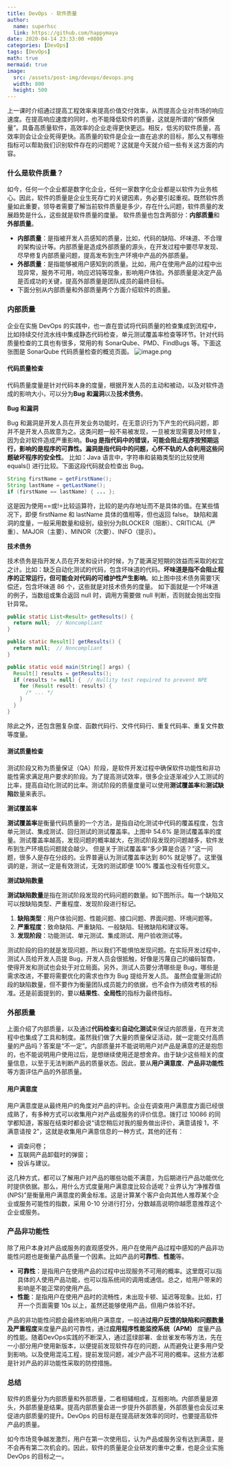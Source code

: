 ```yaml
---
title: DevOps - 软件质量
author:
  name: superhsc
  link: https://github.com/happymaya
date: 2020-04-14 23:33:00 +0800
categories: [DevOps]
tags: [DevOps]
math: true
mermaid: true
image:
  src: /assets/post-img/devops/devops.png
  width: 800
  height: 500
---
```


上一课时介绍通过提高工程效率来提高价值交付效率，从而提高企业对市场的响应速度。在提高响应速度的同时，也不能降低软件的质量，这就是所谓的“保质保量”。具备高质量软件，高效率的企业走得更快更远。相反，低劣的软件质量，高效率则会让企业死得更快。高质量的软件是企业一直在追求的目标，那么又有哪些指标可以帮助我们识别软件存在的问题呢？这就是今天就介绍一些有关这方面的内容。

### 什么是软件质量？
如今，任何一个企业都是数字化企业，任何一家数字化企业都是以软件为业务核心。因此，软件的质量是企业生死存亡的关键因素，务必要引起重视。既然软件质量如此重要，领导者需要了解当前软件质量是多少，存在什么问题，软件质量的发展趋势是什么，这些就是软件质量的度量。
软件质量也包含两部分：**内部质量**和**外部质量**。

- **内部质量**：是指被开发人员感知的质量，比如，代码的缺陷、坏味道、不合理的架构设计等。内部质量是造成外部质量的源头，在开发过程中要尽早发现、尽早修复内部质量问题，提高发布到生产环境中产品的外部质量。
- **外部质量**：是指能够被用户感知到的质量。比如，用户在使用产品的过程中出现异常，服务不可用，响应迟钝等现象，影响用户体验。外部质量是决定产品是否成功的关键，提高外部质量是团队成员的最终目标。
- 下面分别从内部质量和外部质量两个方面介绍软件的质量。
### 内部质量
企业在实施 DevOps 的实践中，也一直在尝试将代码质量的检查集成到流程中，比如持续交付流水线中集成静态代码检查，单元测试覆盖率检查等环节。针对代码质量检查的工具也有很多，常用的有 SonarQube、PMD、FindBugs 等。下面这张图是 SonarQube 代码质量检查的概览页面。
![image.png](/assets/post-img/devops/devops-20-1.png)

#### 代码质量检查
代码质量度量是针对代码本身的度量，根据开发人员的主动和被动，以及对软件造成的影响大小，可以分为**Bug 和漏洞**以及**技术债务**。

**Bug 和漏洞**

Bug 和漏洞是开发人员在开发业务功能时，在无意识行为下产生的代码问题，即并不是开发人员故意为之。这类问题一般不易被发现，一旦被发现需要及时修复，因为会对软件造成严重影响。**Bug 是指代码中的错误，可能会阻止程序按预期运行，影响的是程序的可靠性。漏洞是指代码中的问题，心怀不轨的人会利用这些问题破坏程序的安全性**。
比如：Java 语言中，字符串和装箱类型的比较使用 equals() 进行比较。下面这段代码就会检查出 Bug。
```java
String firstName = getFirstName(); 
String lastName = getLastName();
if (firstName == lastName) { ... };
```

这是因为使用==或!=比较运算符，比较的是内存地址而不是具体的值。在某些情况下，即便 firstName 和 lastName 具体的值相等，但也返回 false。
缺陷和漏洞的度量，一般采用数量和级别，级别分为BLOCKER（阻断）、CRITICAL（严重）、MAJOR（主要）、MINOR（次要）、INFO（提示）。

**技术债务**

技术债务是指开发人员在开发和设计的时候，为了能满足短期的效益而采取的权宜之计。比如：缺乏自动化测试的代码，包含坏味道的代码。**坏味道是指不会阻止程序的正常运行，但可能会对代码的可维护性产生影响**。如上图中技术债务需要1天偿还，包含坏味道 86 个，这些就是对技术债务的度量。
如下面就是一个坏味道的例子，当数组或集合返回 null 时，调用方需要做 null 判断，否则就会抛出空指针异常。
```java
public static List<Result> getResults() {
  return null;  // Noncompliant
}

public static Result[] getResults() {
  return null;  // Noncompliant
}

public static void main(String[] args) {
  Result[] results = getResults();
  if (results != null) {  // Nullity test required to prevent NPE
    for (Result result: results) {
      /* ... */
    }
  }
}
```
除此之外，还包含圈复杂度、函数代码行、文件代码行、重复代码率、重复文件数等度量。

#### 测试质量检查
测试阶段又称为质量保证（QA）阶段，是软件开发过程中确保软件功能性和非功能性需求满足用户要求的阶段。为了提高测试效率，很多企业逐渐减少人工测试的比率，提高自动化测试的比率。测试阶段的质量度量可以使用**测试覆盖率**和**测试缺陷**数量来表示。

**测试覆盖率**

**测试覆盖率**是衡量代码质量的一个方法，是指自动化测试中代码的覆盖程度，包含单元测试、集成测试、回归测试的测试覆盖率。上图中 54.6% 是测试覆盖率的度量。测试覆盖率越高，发现问题的概率越大，在测试阶段发现的问题越多，软件发布到生产环境后问题就会越少。
但是关于测试覆盖率“多少算是合适？”这一问题，很多人是存在分歧的。业界普遍认为测试覆盖率达到 80% 就足够了。这里强调的是，测试一定是有效测试，无效的测试即便 100% 覆盖也没有任何意义。

**测试缺陷数量**

**测试缺陷数量**是指在测试阶段发现的代码问题的数量。如下图所示。每一个缺陷又可以按缺陷类型、严重程度、发现阶段进行标记。

1. **缺陷类型**：用户体验问题、性能问题、接口问题、界面问题、环境问题等。
2. **严重程度**：致命缺陷、严重缺陷、一般缺陷、轻微缺陷和建议等。
3. **发现阶段**：功能测试、单元测试、集成测试、用户验收测试等。

测试阶段的目的就是发现问题，所以我们不能惧怕发现问题。在实际开发过程中，测试人员给开发人员提 Bug，开发人员会很抵触，好像是污蔑自己的编码智商，使得开发和测试也会处于对立局面。另外，测试人员要分清哪些是 Bug，哪些是需求改进，不要将需要优化的需求也作为 Bug 提给开发人员。
虽然会度量测试阶段的缺陷数量，但不要作为衡量团队成员能力的依据，也不会作为绩效考核的标准。还是前面提到的，要以**结果性**、**全局性**的指标为最终指标。

### 外部质量
上面介绍了内部质量，以及通过**代码检查**和**自动化测试**来保证内部质量，在开发流程中也集成了工具和制度。虽然我们做了大量的质量保证活动，就一定能交付高质量的产品吗？答案是“不一定”。内部质量并不能说明用户对产品是满意的还是抱怨的，也不能说明用户使用过后，是想继续使用还是想舍弃。由于缺少这些相关的度量信息，以至于无法判断产品的质量状态。因此，要从**用户满意度**、**产品非功能性**等方面评估产品的外部质量。

#### 用户满意度
用户满意度是从最终用户的角度对产品的评判。企业在调查用户满意度方面已经很成熟了，有多种方式可以收集用户对产品或服务的评价信息。拨打过 10086 的同学都知道，客服在结束时都会说“请您稍后对我的服务做出评价，满意请按 1，不满意请按 2”，这就是收集用户满意信息的一种方式，其他的还有：

- 调查问卷；
- 互联网产品卸载时的弹窗；
- 投诉与建议。

这几种方式，都可以了解用户对产品的哪些功能不满意，为后期进行产品功能优化时提供依据。那么，用什么方式度量用户满意度比较合适呢？业界认为“净推荐值(NPS)”是衡量用户满意度的黄金标准。这是计算某个客户会向其他人推荐某个企业或服务可能性的指数，采用 0-10 分进行打分，分数越高说明你越愿意推荐这个企业或服务。

### 产品非功能性
除了用户本身对产品或服务的直观感受外，用户在使用产品过程中感知的产品非功能性问题也是衡量产品质量一个因素。比如产品的**可靠性**、**性能**等。
- **可靠性**：是指用户在使用产品的过程中出现服务不可用的概率。这里既可以指具体的人使用产品功能，也可以指系统间的调用或通信。总之，给用户带来的影响是不能正常的使用产品。
- **性能**：是指用户在使用产品时的流畅性，未出现卡顿、延迟等现象。比如，打开一个页面需要 10s 以上，虽然还能够使用产品，但用户体验不好。

产品的非功能性问题会最终影响用户满意度，一般通**过用户反馈的缺陷和问题数量及严重程度**来度量产品的可靠性，通过**应用程序性能监控系统（APM）** 度量产品的性能。随着DevOps实践的不断深入，通过蓝绿部署、金丝雀发布等方法，先在一小部分用户使用新版本，以便提前发现软件存在的问题，从而避免让更多用户受到影响。以及使用混沌工程，提前发现问题，减少产品不可用的概率。这些方法都是针对产品的非功能性采取的防控措施。

### 总结
软件的质量分为内部质量和外部质量，二者相辅相成，互相影响。内部质量是源头，外部质量是结果。提高内部质量会进一步提升外部质量，外部质量也会反过来促进内部质量的提升。DevOps 的目标是在提高研发效率的同时，也要提高软件产品的质量。

如今市场竞争越发激烈，用户在第一次使用后，认为产品或服务没有达到满意，是不会再有第二次机会的。因此，软件的质量是企业研发的重中之重，也是企业实施 DevOps 的目标之一。